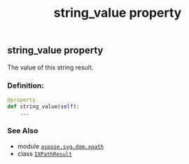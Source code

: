 ﻿---
title: string_value property
second_title: Aspose.SVG for Python via .NET API References
description: 
type: docs
weight: 110
url: /python-net/aspose.svg.dom.xpath/ixpathresult/string_value/
is_root: false
---

## string_value property


The value of this string result.
### Definition:
```python
@property
def string_value(self):
    ...
```

### See Also
* module [`aspose.svg.dom.xpath`](../../)
* class [`IXPathResult`](/svg/python-net/aspose.svg.dom.xpath/ixpathresult)
